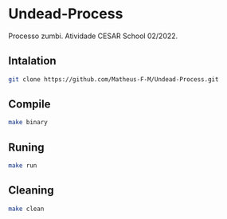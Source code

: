 # Undead-Process
Processo zumbi. Atividade CESAR School 02/2022.

## Intalation
``` sh
git clone https://github.com/Matheus-F-M/Undead-Process.git
```

## Compile
``` sh
make binary 
```

## Runing
``` sh
make run 
```

## Cleaning
``` sh
make clean 
```
